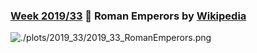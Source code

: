 ### [Week 2019/33](https://github.com/Z3tt/TidyTuesday/blob/master/R/2019_33_RomanEmperors.Rmd) 🌿 Roman Emperors by [Wikipedia](https://en.wikipedia.org/wiki/List_of_Roman_emperors)
![./plots/2019_33/2019_33_RomanEmperors.png](https://raw.githubusercontent.com/Z3tt/TidyTuesday/master/plots/2019_33/2019_33_RomanEmperors.png)
